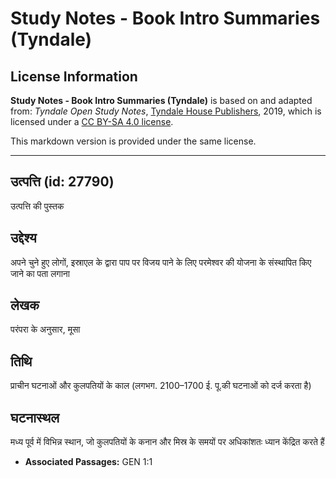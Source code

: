 # Study Notes - Book Intro Summaries (Tyndale)

## License Information

**Study Notes - Book Intro Summaries (Tyndale)** is based on and adapted from: _Tyndale Open Study Notes_, [Tyndale House Publishers](https://tyndaleopenresources.com/), 2019, which is licensed under a [CC BY-SA 4.0 license](https://creativecommons.org/licenses/by-sa/4.0/legalcode.en).

This markdown version is provided under the same license.



--------------------------------

## उत्पत्ति (id: 27790)

उत्पत्ति की पुस्तक

उद्देश्य
--------

अपने चुने हुए लोगों, इस्राएल के द्वारा पाप पर विजय पाने के लिए परमेश्वर की योजना के संस्थापित किए जाने का पता लगाना

लेखक
----

परंपरा के अनुसार, मूसा

तिथि
----

प्राचीन घटनाओं और कुलपतियों के काल (लगभग. 2100–1700 ई. पू.की घटनाओं को दर्ज करता है)

घटनास्थल
--------

मध्य पूर्व में विभिन्न स्थान, जो कुलपतियों के कनान और मिस्र के समयों पर अधिकांशतः ध्यान केंद्रित करते हैं

* **Associated Passages:** GEN 1:1

